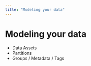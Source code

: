 ```yaml
---
title: "Modeling your data"
---
```


# Modeling your data

- Data Assets
- Partitions
- Groups / Metadata / Tags